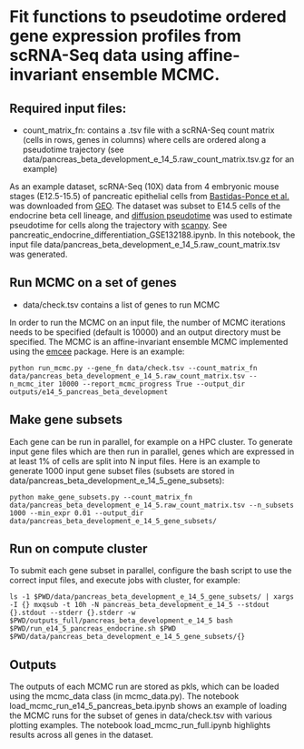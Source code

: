 # Fit functions to pseudotime ordered gene expression profiles from scRNA-Seq data using affine-invariant ensemble MCMC.

## Required input files:
   - count_matrix_fn: contains a .tsv file with a scRNA-Seq count matrix (cells in rows, genes in columns) where cells are ordered along a pseudotime trajectory (see data/pancreas_beta_development_e_14_5.raw_count_matrix.tsv.gz for an example)

As an example dataset, scRNA-Seq (10X) data from 4 embryonic mouse stages (E12.5-15.5) of pancreatic epithelial cells from [Bastidas-Ponce et al.](https://journals.biologists.com/dev/article/146/12/dev173849/19483/Comprehensive-single-cell-mRNA-profiling-reveals-a) was downloaded from [GEO](https://www.ncbi.nlm.nih.gov/geo/query/acc.cgi?acc=GSE132188). The dataset was subset to E14.5 cells of the endocrine beta cell lineage, and [diffusion pseudotime](https://www.nature.com/articles/nmeth.3971) was used to estimate pseudotime for cells along the trajectory with [scanpy](https://genomebiology.biomedcentral.com/articles/10.1186/s13059-017-1382-0). See pancreatic_endocrine_differentiation_GSE132188.ipynb. In this notebook, the input file data/pancreas_beta_development_e_14_5.raw_count_matrix.tsv was generated.

## Run MCMC on a set of genes 
   - data/check.tsv contains a list of genes to run MCMC

In order to run the MCMC on an input file, the number of MCMC iterations needs to be specified (default is 10000) and an output directory must be specified. The MCMC is an affine-invariant ensemble MCMC implemented using the [emcee](https://arxiv.org/abs/1202.3665) package. Here is an example:  

    python run_mcmc.py --gene_fn data/check.tsv --count_matrix_fn data/pancreas_beta_development_e_14_5.raw_count_matrix.tsv --n_mcmc_iter 10000 --report_mcmc_progress True --output_dir outputs/e14_5_pancreas_beta_development

## Make gene subsets
Each gene can be run in parallel, for example on a HPC cluster. To generate input gene files which are then run in parallel, genes which are expressed in at least 1% of cells are split into N input files. Here is an example to generate 1000 input gene subset files (subsets are stored in data/pancreas_beta_development_e_14_5_gene_subsets):
    
    python make_gene_subsets.py --count_matrix_fn data/pancreas_beta_development_e_14_5.raw_count_matrix.tsv --n_subsets 1000 --min_expr 0.01 --output_dir data/pancreas_beta_development_e_14_5_gene_subsets/

## Run on compute cluster
To submit each gene subset in parallel, configure the bash script to use the correct input files, and execute jobs with cluster, for example:
    
    ls -1 $PWD/data/pancreas_beta_development_e_14_5_gene_subsets/ | xargs -I {} mxqsub -t 10h -N pancreas_beta_development_e_14_5 --stdout {}.stdout --stderr {}.stderr -w $PWD/outputs_full/pancreas_beta_development_e_14_5 bash $PWD/run_e14_5_pancreas_endocrine.sh $PWD $PWD/data/pancreas_beta_development_e_14_5_gene_subsets/{}

## Outputs
The outputs of each MCMC run are stored as pkls, which can be loaded using the mcmc_data class (in mcmc_data.py). The notebook load_mcmc_run_e14_5_pancreas_beta.ipynb shows an example of loading the MCMC runs for the subset of genes in data/check.tsv with various plotting examples. The notebook load_mcmc_run_full.ipynb highlights results across all genes in the dataset.
